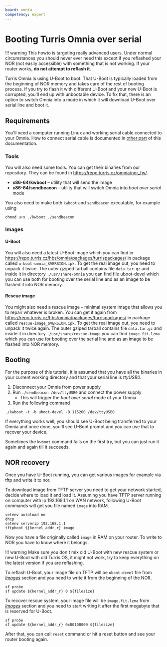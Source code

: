 ```yaml
---
board: omnia
competency: expert
---
```

# Booting Turris Omnia over serial

!!! warning
    This howto is targeting really advanced users. Under normal circumstances
    you should never ever need this except if you reflashed your NOR (not
    easily accessible) with something that is not working. If your router
    works, **do not attempt to reflash it**.

Turris Omnia is using U-Boot to boot. That U-Boot is typically loaded from the
beginning of NOR memory and takes care of the rest of booting process. If you
try to flash it with different U-Boot and your new U-Boot is corrupted, you'll
end up with unbootable device. To fix that, there is an option to switch Omnia
into a mode in which it will download U-Boot over serial line and boot it.

## Requirements

You'll need a computer running Linux and working serial cable connected to your
Omnia. How to connect serial cable is documented in [other part](../serial.md#turris-omnia)
of this documentation.

### Tools

You will also need some tools. You can get their binaries from our repository.
They can be found in <https://repo.turris.cz/omnia/nor_fw/>.

* **x86-64/kwboot** – utility that will send the image
* **x86-64/sendbeacon** – utility that will switch Omnia into _boot over serial_ mode

You also need to make both `kwboot` and `sendbeacon` executable, for example
using
```
chmod u+x ./kwboot ./sendbeacon
```

### Images

#### U-Boot

You will also need a latest U-Boot image which you can find in
<https://repo.turris.cz/hbs/omnia/packages/turrispackages/> in package called
`u-boot-omnia_$VERSION.ipk`. To get the real image out, you need to unpack
it twice. The outer gziped tarball contains file `data.tar.gz` and inside it in
directory `./usr/share/omnia` you can find file uboot-devel which you can use
both for booting over the serial line and as an image to be flashed it into
NOR memory.

#### Rescue image

You might also need a rescue image – minimal system image that allows you to
repair whatever is broken. You can get it again from
<https://repo.turris.cz/hbs/omnia/packages/turrispackages/> in package called
`rescue-image_$VERSION.ipk`. To get the real image out, you need to unpack
it twice again. The outer gziped tarball contains file `data.tar.gz` and inside
it in directory `./usr/share/rescue-image` you can find `image.fit.lzma` which
you can use for booting over the serial line and as an image to be flashed into
NOR memory.

## Booting

For the purpose of this tutorial, it is assumed that you have all the binaries in
your current working directory and that your serial line is _ttyUSB0_.

1. Disconnect your Omnia from power supply
2. Run `./sendbeacon /dev/ttyUSB0` and connect the power supply
   * This will trigger the _boot over serial_ mode of your Omnia
3. Run the following command

```
./kwboot -t -b uboot-devel -B 115200 /dev/ttyUSB0
```

If everything works well, you should see U-Boot being transferred to your Omnia
and once done, you'll see U-Boot prompt and you can use that to recover your
device.

Sometimes the `kwboot` command fails on the first try, but you can just run it
again and again till it succeeds.

## NOR recovery

Once you have U-Boot running, you can get various images for example via tftp
and write it to nor.

To download image from TFTP server you need to get your network started,
decide where to load it and load it. Assuming you have TFTP server running on
computer with ip 192.168.1.1 on WAN network, following U-Boot commands will get
you file named `image` into RAM.

```
setenv autoload no
dhcp
setenv serverip 192.168.1.1
tftpboot ${kernel_addr_r} image
```

Now you have a file originally called `image` in RAM on your router. To write
to NOR you have to know where it belongs.

!!! warning
    Make sure you don't mix old U-Boot with new rescue system or new U-Boot with
    old Turris OS, it might not work, try to keep everything on the latest
    version if you are reflashing.

To reflash U-Boot, your image file on TFTP will be `uboot-devel` file from
_[Images](#u-boot)_ section and you need to write it from the beginning of the
NOR.

```
sf probe
sf update ${kernel_addr_r} 0 ${filesize}
```

To recover rescue system, your image file will be `image.fit.lzma` from
_[Images](#rescue-image)_ section and you need to start writing it after the first megabyte
that is reserved for U-Boot.

```
sf probe
sf update ${kernel_addr_r} 0x00100000 ${filesize}
```

After that, you can call `reset` command or hit a reset button and see your
router booting again.

